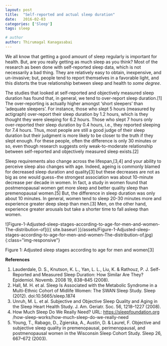 ```yaml
---
layout: post
title:  "Self-reported and actual sleep duration"
date:   2016-02-03
categories: ['Sleep']
tags: sleep

# author
author: Thirumagal Kanagasabai
---
```


We all know that getting a good amount of sleep regularly is important for health. But, are you really getting as much sleep as you think? Most of the research as been done with self-reported sleep data, which is not necessarily a bad thing. They are relatively easy to obtain, inexpensive, and un-invasive; but, people <!-- more --> tend to report themselves in a favorable light, and this distorts the true relationship between sleep and health to *some degree*.

The studies that looked at self-reported and objectively measured sleep duration has found that, in general, we tend to over-report sleep duration.[1] The over-reporting is actually higher amongst ‘short sleepers’ than ‘adequate sleepers’. For instance, those who slept 5 hours (measured by actigraph) over-report their sleep duration by 1.2 hours, which is they thought they were sleeping for 6.2 hours. Those who slept 7 hours only over-reported their sleep duration by 0.4 hours, i.e., they reported sleeping for 7.4 hours. Thus, most people are still a good judge of their sleep duration but their judgment is more likely to be closer to the truth if they slept enough. For these people, often the difference is only 30 minutes or so, even though research suggests only weak-to-moderate relationship between self-reported and objectively measured sleep exists.[2]

Sleep requirements also change across the lifespan,[3,4] and your ability to perceive sleep also changes with age. Indeed, ageing is commonly blamed for decreased sleep duration and quality[3] but these decreases are not as big as one would guess−the strongest association was about 10-minute decrease per decade in women. In fact, a study in women found that postmenopausal women get more sleep and better quality sleep than premenopausal women.[5] But, the difference in sleep duration was only about 10 minutes. In general, women tend to sleep 20-30 minutes more and experience greater deep sleep than men.[3] Men, on the other hand, experience greater arousals but take a shorter time to fall asleep than women.

![Figure-1-Adjusted-sleep-stages-according-to-age-for-men-and-women-The-distribution-of]({{ site.baseurl }}/assets/Figure-1-Adjusted-sleep-stages-according-to-age-for-men-and-women-The-distribution-of.jpg){:class="img-responsive"}

Figure 1: Adjusted sleep stages according to age for men and women[3]


**References**

1. Lauderdale, D. S., Knutson, K. L., Yan, L. L., Liu, K. & Rathouz, P. J. Self-Reported and Measured Sleep Duration: How Similar Are They? Epidemiol. Novemb. 2008 19, 838–845 (2008).
1. Hall, M. H. et al. Sleep Is Associated with the Metabolic Syndrome in a Multi-Ethnic Cohort of Midlife Women: The SWAN Sleep Study. Sleep (2012). doi:10.5665/sleep.1874
1. Unruh, M. L. et al. Subjective and Objective Sleep Quality and Aging in the Sleep Heart Health Study. J. Am. Geriatr. Soc. 56, 1218–1227 (2008).
1. How Much Sleep Do We Really Need? URL: https://sleepfoundation.org<br>/how-sleep-works/how-much-sleep-do-we-really-need
1. Young, T., Rabago, D., Zgierska, A., Austin, D. & Laurel, F. Objective and subjective sleep quality in premenopausal, perimenopausal, and postmenopausal women in the Wisconsin Sleep Cohort Study. Sleep 26, 667–672 (2003).